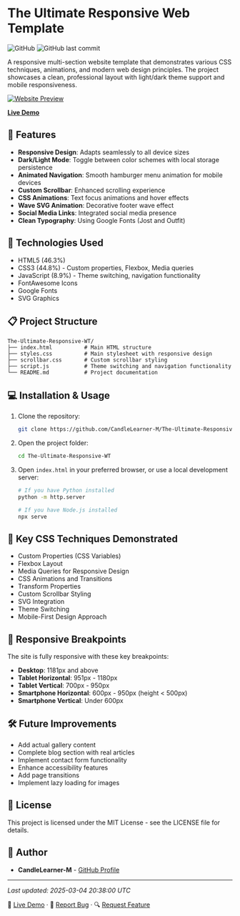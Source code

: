 # The Ultimate Responsive Web Template

![GitHub](https://img.shields.io/github/license/CandleLearner-M/The-Ultimate-Responsive-WT?color=blue)
![GitHub last commit](https://img.shields.io/github/last-commit/CandleLearner-M/The-Ultimate-Responsive-WT)

A responsive multi-section website template that demonstrates various CSS techniques, animations, and modern web design principles. The project showcases a clean, professional layout with light/dark theme support and mobile responsiveness.

[![Website Preview](https://i.imgur.com/K3KnGzQ.png)](https://candlelearner-m.github.io/The-Ultimate-Responsive-WT/)

[**Live Demo**](https://candlelearner-m.github.io/The-Ultimate-Responsive-WT/)

## 🌟 Features

- **Responsive Design**: Adapts seamlessly to all device sizes
- **Dark/Light Mode**: Toggle between color schemes with local storage persistence
- **Animated Navigation**: Smooth hamburger menu animation for mobile devices
- **Custom Scrollbar**: Enhanced scrolling experience
- **CSS Animations**: Text focus animations and hover effects
- **Wave SVG Animation**: Decorative footer wave effect
- **Social Media Links**: Integrated social media presence
- **Clean Typography**: Using Google Fonts (Jost and Outfit)

## 🚀 Technologies Used

- HTML5 (46.3%)
- CSS3 (44.8%) - Custom properties, Flexbox, Media queries
- JavaScript (8.9%) - Theme switching, navigation functionality
- FontAwesome Icons
- Google Fonts
- SVG Graphics

## 📋 Project Structure

```
The-Ultimate-Responsive-WT/
├── index.html          # Main HTML structure
├── styles.css          # Main stylesheet with responsive design
├── scrollbar.css       # Custom scrollbar styling
├── script.js           # Theme switching and navigation functionality
└── README.md           # Project documentation
```

## 💻 Installation & Usage

1. Clone the repository:
   ```bash
   git clone https://github.com/CandleLearner-M/The-Ultimate-Responsive-WT.git
   ```

2. Open the project folder:
   ```bash
   cd The-Ultimate-Responsive-WT
   ```

3. Open `index.html` in your preferred browser, or use a local development server:
   ```bash
   # If you have Python installed
   python -m http.server
   
   # If you have Node.js installed
   npx serve
   ```

## 🎯 Key CSS Techniques Demonstrated

- Custom Properties (CSS Variables)
- Flexbox Layout
- Media Queries for Responsive Design
- CSS Animations and Transitions
- Transform Properties
- Custom Scrollbar Styling
- SVG Integration
- Theme Switching
- Mobile-First Design Approach

## 📱 Responsive Breakpoints

The site is fully responsive with these key breakpoints:
- **Desktop**: 1181px and above
- **Tablet Horizontal**: 951px - 1180px
- **Tablet Vertical**: 700px - 950px
- **Smartphone Horizontal**: 600px - 950px (height < 500px)
- **Smartphone Vertical**: Under 600px

## 🛠️ Future Improvements

- Add actual gallery content
- Complete blog section with real articles
- Implement contact form functionality
- Enhance accessibility features
- Add page transitions
- Implement lazy loading for images

## 📄 License

This project is licensed under the MIT License - see the LICENSE file for details.

## 👤 Author

- **CandleLearner-M** - [GitHub Profile](https://github.com/CandleLearner-M)

---

*Last updated: 2025-03-04 20:38:00 UTC*

🔗 [Live Demo](https://candlelearner-m.github.io/The-Ultimate-Responsive-WT/) · 📝 [Report Bug](https://github.com/CandleLearner-M/The-Ultimate-Responsive-WT/issues) · 🔍 [Request Feature](https://github.com/CandleLearner-M/The-Ultimate-Responsive-WT/issues)
